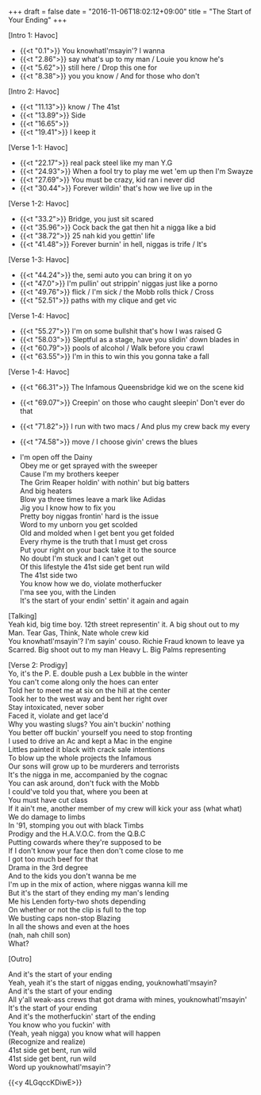 +++
draft = false
date = "2016-11-06T18:02:12+09:00"
title = "The Start of Your Ending"
+++
            
[Intro 1: Havoc]  

* {{<t "0.1">}} You knowhatI'msayin'? I wanna  
* {{<t "2.86">}} say what's up to my man / Louie you know he's  
* {{<t "5.62">}} still here / Drop this one for  
* {{<t "8.38">}} you you know / And for those who don't  

[Intro 2: Havoc]  

* {{<t "11.13">}} know / The 41st  
* {{<t "13.89">}} Side  
* {{<t "16.65">}}   
* {{<t "19.41">}} I keep it
 
[Verse 1-1: Havoc]  

* {{<t "22.17">}} real pack steel like my man Y.G  
* {{<t "24.93">}} When a fool try to play me wet 'em up then I'm Swayze  
* {{<t "27.69">}} You must be crazy, kid ran i never did  
* {{<t "30.44">}} Forever wildin' that's how we live up in the  

[Verse 1-2: Havoc]  

* {{<t "33.2">}} Bridge, you just sit scared  
* {{<t "35.96">}} Cock back the gat then hit a nigga like a bid  
* {{<t "38.72">}} 25 nah kid you gettin' life  
* {{<t "41.48">}} Forever burnin' in hell, niggas is trife / It's

[Verse 1-3: Havoc]  

* {{<t "44.24">}} the, semi auto you can bring it on yo  
* {{<t "47.0">}} I'm pullin' out strippin' niggas just like a porno
* {{<t "49.76">}} flick / I'm sick / the Mobb rolls thick / Cross
* {{<t "52.51">}} paths with my clique and get vic  

[Verse 1-4: Havoc]  

* {{<t "55.27">}} I'm on some bullshit that's how I was raised G  
* {{<t "58.03">}} Sleptful as a stage, have you slidin' down blades in
* {{<t "60.79">}} pools of alcohol / Walk before you crawl  
* {{<t "63.55">}} I'm in this to win this you gonna take a fall  

[Verse 1-4: Havoc]  

* {{<t "66.31">}} The Infamous Queensbridge kid we on the scene kid  
* {{<t "69.07">}} Creepin' on those who caught sleepin'  Don't ever do that
* {{<t "71.82">}} I run with two macs / And plus my crew back my every
* {{<t "74.58">}} move / I choose givin' crews the blues  

* I'm open off the Dainy  
Obey me or get sprayed with the sweeper  
Cause I'm my brothers keeper  
The Grim Reaper holdin' with nothin' but big batters  
And big heaters  
Blow ya three times leave a mark like Adidas  
Jig you I know how to fix you  
Pretty boy niggas frontin' hard is the issue  
Word to my unborn you get scolded  
Old and molded when I get bent you get folded  
Every rhyme is the truth that I must get cross  
Put your right on your back take it to the source  
No doubt I'm stuck and I can't get out  
Of this lifestyle the 41st side get bent run wild  
The 41st side two  
You know how we do, violate motherfucker  
I'ma see you, with the Linden  
It's the start of your endin' settin' it again and again  
  
[Talking]  
Yeah kid, big time boy. 12th street representin' it. A big shout out to my  
Man. Tear Gas, Think, Nate whole crew kid  
You knowhatI'msayin'? I'm sayin' couso. Richie Fraud known to leave ya  
Scarred. Big shoot out to my man Heavy L. Big Palms representing  
  
[Verse 2: Prodigy]  
Yo, it's the P. E. double push a Lex bubble in the winter  
You can't come along only the hoes can enter  
Told her to meet me at six on the hill at the center  
Took her to the west way and bent her right over  
Stay intoxicated, never sober  
Faced it, violate and get lace'd  
Why you wasting slugs? You ain't buckin' nothing  
You better off buckin' yourself you need to stop fronting  
I used to drive an Ac and kept a Mac in the engine  
Littles painted it black with crack sale intentions  
To blow up the whole projects the Infamous  
Our sons will grow up to be murderers and terrorists  
It's the nigga in me, accompanied by the cognac  
You can ask around, don't fuck with the Mobb  
I could've told you that, where you been at  
You must have cut class  
If it ain't me, another member of my crew will kick your ass (what what)  
We do damage to limbs  
In '91, stomping you out with black Timbs  
Prodigy and the H.A.V.O.C. from the Q.B.C  
Putting cowards where they're supposed to be  
If I don't know your face then don't come close to me  
I got too much beef for that  
Drama in the 3rd degree  
And to the kids you don't wanna be me  
I'm up in the mix of action, where niggas wanna kill me  
But it's the start of they ending my man's lending  
Me his Lenden forty-two shots depending  
On whether or not the clip is full to the top  
We busting caps non-stop Blazing  
In all the shows and even at the hoes  
(nah, nah chill son)  
What?  
  
[Outro]  
  
And it's the start of your ending  
Yeah, yeah it's the start of niggas ending, youknowhatI'msayin?  
And it's the start of your ending  
All y'all weak-ass crews that got drama with mines, youknowhatI'msayin'  
It's the start of your ending  
And it's the motherfuckin' start of the ending  
You know who you fuckin' with  
(Yeah, yeah nigga) you know what will happen  
(Recognize and realize)  
41st side get bent, run wild  
41st side get bent, run wild  
Word up youknowhatI'msayin'?  

{{<y 4LGqccKDiwE>}}

